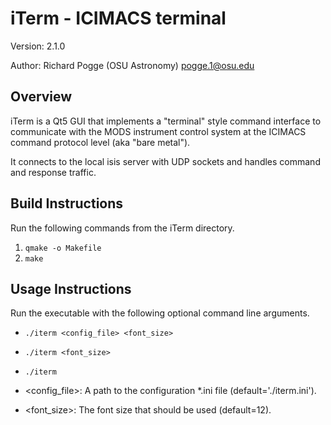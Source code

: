 # iTerm - ICIMACS terminal
Version: 2.1.0

Author: Richard Pogge (OSU Astronomy) pogge.1@osu.edu

## Overview
iTerm is a Qt5 GUI that implements a "terminal" style command interface to communicate with the MODS instrument control system at the ICIMACS command protocol level (aka "bare metal").

It connects to the local isis server with UDP sockets and handles command and response traffic.

## Build Instructions
Run the following commands from the iTerm directory.
1) `qmake -o Makefile`
2) `make`

## Usage Instructions
Run the executable with the following optional command line arguments.
- `./iterm <config_file> <font_size>`
- `./iterm <font_size>`
- `./iterm`

- <config_file>: A path to the configuration *.ini file (default='./iterm.ini').
- <font_size>: The font size that should be used (default=12).